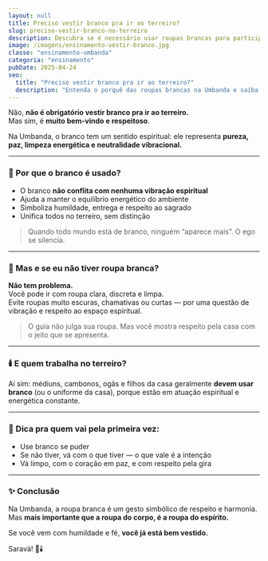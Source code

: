 ```yaml
---
layout: null
title: Preciso vestir branco pra ir ao terreiro?
slug: preciso-vestir-branco-no-terreiro
description: Descubra se é necessário usar roupas brancas para participar de uma gira de Umbanda e entenda o significado por trás dessa tradição.
image: /imagens/ensinamento-vestir-branco.jpg
classe: "ensinamento-umbanda"
categoria: "ensinamento"
pubDate: 2025-04-24
seo:
  title: "Preciso vestir branco pra ir ao terreiro?"
  description: "Entenda o porquê das roupas brancas na Umbanda e saiba se é obrigatório usá-las ao visitar um terreiro."
---
```

Não, **não é obrigatório vestir branco pra ir ao terreiro.**  
Mas sim, é **muito bem-vindo e respeitoso**.

Na Umbanda, o branco tem um sentido espiritual: ele representa **pureza, paz, limpeza energética e neutralidade vibracional.**

---

### 🌿 Por que o branco é usado?

- O branco **não conflita com nenhuma vibração espiritual**  
- Ajuda a manter o equilíbrio energético do ambiente  
- Simboliza humildade, entrega e respeito ao sagrado  
- Unifica todos no terreiro, sem distinção

> Quando todo mundo está de branco, ninguém “aparece mais”. O ego se silencia.

---

### 👕 Mas e se eu não tiver roupa branca?

**Não tem problema.**  
Você pode ir com roupa clara, discreta e limpa.  
Evite roupas muito escuras, chamativas ou curtas — por uma questão de vibração e respeito ao espaço espiritual.

> O guia não julga sua roupa. Mas você mostra respeito pela casa com o jeito que se apresenta.

---

### 🕯️ E quem trabalha no terreiro?

Aí sim: médiuns, cambonos, ogãs e filhos da casa geralmente **devem usar branco** (ou o uniforme da casa), porque estão em atuação espiritual e energética constante.

---

### 🌟 Dica pra quem vai pela primeira vez:

- Use branco se puder  
- Se não tiver, vá com o que tiver — o que vale é a intenção  
- Vá limpo, com o coração em paz, e com respeito pela gira

---

### ✨ Conclusão

Na Umbanda, a roupa branca é um gesto simbólico de respeito e harmonia.  
Mas **mais importante que a roupa do corpo, é a roupa do espírito.**

Se você vem com humildade e fé, **você já está bem vestido.**

Saravá! 🌿🕯️

